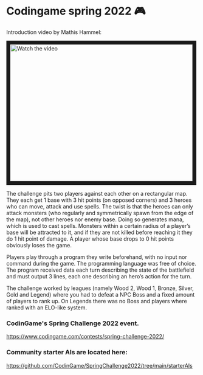 # Codingame spring 2022 🎮


Introduction video by Mathis Hammel:

<a href="http://www.youtube.com/watch?feature=player_embedded&v=MyHjWftmMfQ" target="_blank">
 <img src="http://img.youtube.com/vi/MyHjWftmMfQ/mqdefault.jpg" alt="Watch the video" width="480" height="360" border="10" />
</a>

The challenge pits two players against each other on a rectangular map. They each get 1 base with 3 hit points (on opposed corners) and 3 heroes who can move, attack and use spells. The twist is that the heroes can only attack monsters (who regularly and symmetrically spawn from the edge of the map), not other heroes nor enemy base. Doing so generates mana, which is used to cast spells. Monsters within a certain radius of a player’s base will be attracted to it, and if they are not killed before reaching it they do 1 hit point of damage. A player whose base drops to 0 hit points obviously loses the game.

Players play through a program they write beforehand, with no input nor command during the game. The programming language was free of choice. The program received data each turn describing the state of the battlefield and must output 3 lines, each one describing an hero’s action for the turn.

The challenge worked by leagues (namely Wood 2, Wood 1, Bronze, Silver, Gold and Legend) where you had to defeat a NPC Boss and a fixed amount of players to rank up. On Legends there was no Boss and players where ranked with an ELO-like system.

### CodinGame's Spring Challenge 2022 event.

https://www.codingame.com/contests/spring-challenge-2022/

### Community starter AIs are located here:

https://github.com/CodinGame/SpringChallenge2022/tree/main/starterAIs
